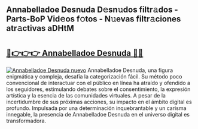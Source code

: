 ## Annabelladoe Desnuda D𝚎sn𝚞dos filtr𝚊dos - Parts-BoP Vid𝚎os f𝚘tos - N𝚞evas filtr𝚊ciones atr𝚊ctivas aDHtM

# <h2><a href="http://mbdqtk.tromn.icu/?c=Annabelladoe+Desnuda">🔗👉👉👉 Annabelladoe Desnuda 🔗🔗</a></h2>

[![Annabelladoe Desnuda nuevo](https://i.imgur.com/pEAQMta.gif)](http://mbdqtk.tromn.icu/?c=Annabelladoe+Desnuda)
Annabelladoe Desnuda, una figura enigmática y compleja, desafía la categorización fácil. Su método poco convencional de interactuar con el público en línea ha atraído y ofendido a los seguidores, estimulando debates sobre el consentimiento, la expresión artística y la esencia de las comunidades virtuales. A pesar de la incertidumbre de sus próximas acciones, su impacto en el ámbito digital es profundo. Impulsada por una determinación inquebrantable y un carisma innegable, la presencia de Annabelladoe Desnuda en el universo digital es transformadora.

